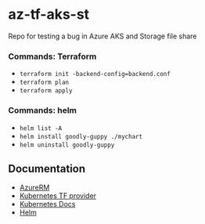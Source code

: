 # az-tf-aks-st
Repo for testing a bug in Azure AKS and Storage file share

### Commands: Terraform
- `terraform init -backend-config=backend.conf`
- `terraform plan`
- `terraform apply`

### Commands: helm
- `helm list -A`
- `helm install goodly-guppy ./mychart`
- `helm uninstall goodly-guppy`

## Documentation
- [AzureRM](https://registry.terraform.io/providers/hashicorp/azurerm/latest/docs)
- [Kubernetes TF provider](https://registry.terraform.io/providers/hashicorp/kubernetes/latest/docs)
- [Kubernetes Docs](https://kubernetes.io/docs/home/)
- [Helm](https://helm.sh/docs/chart_template_guide/getting_started/)